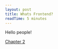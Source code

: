 ```yaml
---
layout: post
title: Whats Frontend?
readTime: 5 minutes
---
```


Hello people!

<a rel="next" href="../chapter-2-intro/">Chapter 2</a>
